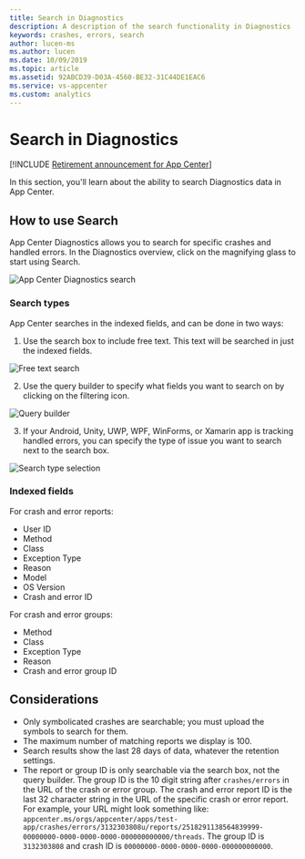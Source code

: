 ```yaml
---
title: Search in Diagnostics
description: A description of the search functionality in Diagnostics
keywords: crashes, errors, search
author: lucen-ms
ms.author: lucen
ms.date: 10/09/2019
ms.topic: article
ms.assetid: 92ABCD39-D03A-4560-BE32-31C44DE1EAC6
ms.service: vs-appcenter
ms.custom: analytics
---
```


# Search in Diagnostics

[!INCLUDE [Retirement announcement for App Center](../includes/retirement.md)]

In this section, you'll learn about the ability to search Diagnostics data in App Center.

## How to use Search

App Center Diagnostics allows you to search for specific crashes and handled errors. In the Diagnostics overview, click on the magnifying glass to start using Search.

![App Center Diagnostics search](~/diagnostics/images/search-overview.png)

### Search types

App Center searches in the indexed fields, and can be done in two ways:

1. Use the search box to include free text. This text will be searched in just the indexed fields.

  ![Free text search](~/diagnostics/images/crashes-results-freetext.png)

2. Use the query builder to specify what fields you want to search on by clicking on the filtering icon.

  ![Query builder](~/diagnostics/images/crashes-query-types.png)

3. If your Android, Unity, UWP, WPF, WinForms, or Xamarin app is tracking handled errors, you can specify the type of issue you want to search next to the search box.

  ![Search type selection](~/diagnostics/images/search-type-selection.png)

### Indexed fields

For crash and error reports:

- User ID
- Method
- Class
- Exception Type
- Reason
- Model
- OS Version
- Crash and error ID

For crash and error groups:

- Method
- Class
- Exception Type
- Reason
- Crash and error group ID

## Considerations

- Only symbolicated crashes are searchable; you must upload the symbols to search for them.
- The maximum number of matching reports we display is 100.
- Search results show the last 28 days of data, whatever the retention settings.
- The report or group ID is only searchable via the search box, not the query builder. The group ID is the 10 digit string after `crashes/errors` in the URL of the crash or error group.  The crash and error report ID is the last 32 character string in the URL of the specific crash or error report. For example, your URL might look something like: `appcenter.ms/orgs/appcenter/apps/test-app/crashes/errors/3132303808u/reports/2518291138564839999-00000000-0000-0000-0000-000000000000/threads`. The group ID is `3132303808` and crash ID is `00000000-0000-0000-0000-000000000000`.
